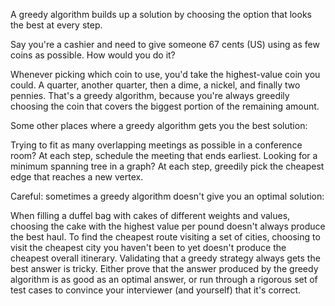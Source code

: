 A greedy algorithm builds up a solution by choosing the option that looks the best at every step.

Say you're a cashier and need to give someone 67 cents (US) using as few coins as possible. How would you do it?

Whenever picking which coin to use, you'd take the highest-value coin you could. A quarter, another quarter, then a dime, a nickel, and finally two pennies. That's a greedy algorithm, because you're always greedily choosing the coin that covers the biggest portion of the remaining amount.

Some other places where a greedy algorithm gets you the best solution:

Trying to fit as many overlapping meetings as possible in a conference room? At each step, schedule the meeting that ends earliest.
Looking for a minimum spanning tree in a graph? At each step, greedily pick the cheapest edge that reaches a new vertex.

Careful: sometimes a greedy algorithm doesn't give you an optimal solution:

When filling a duffel bag with cakes of different weights and values, choosing the cake with the highest value per pound doesn't always produce the best haul.
To find the cheapest route visiting a set of cities, choosing to visit the cheapest city you haven't been to yet doesn't produce the cheapest overall itinerary.
Validating that a greedy strategy always gets the best answer is tricky. Either prove that the answer produced by the greedy algorithm is as good as an optimal answer, or run through a rigorous set of test cases to convince your interviewer (and yourself) that it's correct.